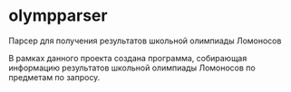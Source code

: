 # olympparser
Парсер для получения результатов школьной олимпиады Ломоносов

В рамках данного проекта создана программа, собирающая информацию результатов школьной олимпиады Ломоносов по предметам по запросу.
